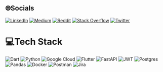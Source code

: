 
## 🌐Socials
[![LinkedIn](https://img.shields.io/badge/LinkedIn-%230077B5.svg?logo=linkedin&logoColor=white)](https://linkedin.com/in/bett-douglas) [![Medium](https://img.shields.io/badge/Medium-12100E?logo=medium&logoColor=white)](https://medium.com/@bettdougie) [![Reddit](https://img.shields.io/badge/Reddit-%23FF4500.svg?logo=Reddit&logoColor=white)](https://reddit.com/user/bettdouglas) [![Stack Overflow](https://img.shields.io/badge/-Stackoverflow-FE7A16?logo=stack-overflow&logoColor=white)](https://stackoverflow.com/users/douglas-bett) [![Twitter](https://img.shields.io/badge/Twitter-%231DA1F2.svg?logo=Twitter&logoColor=white)](https://twitter.com/bettdoug) 

# 💻Tech Stack
![Dart](https://img.shields.io/badge/dart-%230175C2.svg?style=for-the-badge&logo=dart&logoColor=white) ![Python](https://img.shields.io/badge/python-3670A0?style=for-the-badge&logo=python&logoColor=ffdd54) ![Google Cloud](https://img.shields.io/badge/Google%20Cloud-%234285F4.svg?style=for-the-badge&logo=google-cloud&logoColor=white) ![Flutter](https://img.shields.io/badge/Flutter-%2302569B.svg?style=for-the-badge&logo=Flutter&logoColor=white) ![FastAPI](https://img.shields.io/badge/FastAPI-005571?style=for-the-badge&logo=fastapi) ![JWT](https://img.shields.io/badge/JWT-black?style=for-the-badge&logo=JSON%20web%20tokens) ![Postgres](https://img.shields.io/badge/postgres-%23316192.svg?style=for-the-badge&logo=postgresql&logoColor=white) ![Pandas](https://img.shields.io/badge/pandas-%23150458.svg?style=for-the-badge&logo=pandas&logoColor=white) ![Docker](https://img.shields.io/badge/docker-%230db7ed.svg?style=for-the-badge&logo=docker&logoColor=white) ![Postman](https://img.shields.io/badge/Postman-FF6C37?style=for-the-badge&logo=postman&logoColor=white) ![Jira](https://img.shields.io/badge/jira-%230A0FFF.svg?style=for-the-badge&logo=jira&logoColor=white)

